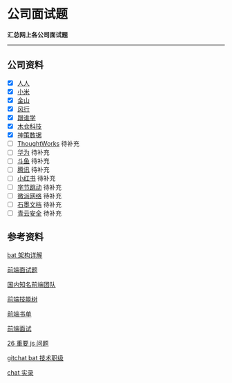 # 公司面试题

**汇总网上各公司面试题**

---

## 公司资料

-   [x] [人人](./人人.md)
-   [x] [小米](./小米.md)
-   [x] [金山](./金山.md)
-   [x] [风行](./风行.md)
-   [x] [跟谁学](./跟谁学.md)
-   [x] [木仓科技](./木仓科技.md)
-   [x] [神策数据](./神策数据.md)
-   [ ] [ThoughtWorks](./ThoughtWorks.md) 待补充
-   [ ] [华为](./华为.md) 待补充
-   [ ] [斗鱼](./斗鱼.md) 待补充
-   [ ] [腾讯](./腾讯.md) 待补充
-   [ ] [小红书](./小红书.md) 待补充
-   [ ] [字节跳动](./字节跳动.md) 待补充
-   [ ] [微派网络](./微派网络.md) 待补充
-   [ ] [石墨文档](./石墨文档.md) 待补充
-   [ ] [青云安全](./青云安全.md) 待补充

## 参考资料

[bat 架构详解](https://juejin.im/post/5b34675d6fb9a00e6325434e)

[前端面试题](https://github.com/markyun/My-blog/tree/master/Front-end-Developer-Questions/Questions-and-Answers)

[国内知名前端团队](https://github.com/mdluo/awesome-fe-team)

[前端技能树](http://html5ify.com/fks/)

[前端书单](https://github.com/phodal/booktree)

[前端面试](https://segmentfault.com/a/1190000010631325?from=singlemessage&isappinstalled=0#articleHeader20)

[26 重要 js 问题 ](https://www.toptal.com/javascript/interview-questions)

[gitchat bat 技术职级](http://gitbook.cn/books/59a8a71235ff343751415e34/index.html)

[chat 实录](http://gitbook.cn/books/59c117e61a1fd73dd3f2e01f/index.html)
